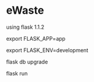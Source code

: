 # eWaste

using flask 1.1.2

export FLASK_APP=app

export FLASK_ENV=development

flask db upgrade

flask run
